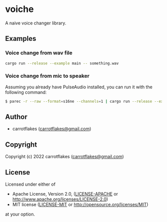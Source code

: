 # voiche

A naive voice changer library.

## Examples

### Voice change from wav file

``` sh
cargo run --release --example main -- something.wav
```

### Voice change from mic to speaker

Assuming you already have PulseAudio installed, you can run it with the following command:

``` sh
$ parec -r --raw --format=s16ne --channels=1 | cargo run --release --example stdinout 2> /dev/null | pacat --raw --format=s16ne --channels=1
```

## Author

* carrotflakes (carrotflakes@gmail.com)

## Copyright

Copyright (c) 2022 carrotflakes (carrotflakes@gmail.com)

## License

Licensed under either of

 * Apache License, Version 2.0, ([LICENSE-APACHE](LICENSE-APACHE) or http://www.apache.org/licenses/LICENSE-2.0)
 * MIT license ([LICENSE-MIT](LICENSE-MIT) or http://opensource.org/licenses/MIT)

at your option.

